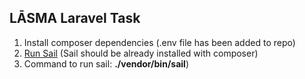 ## LĀSMA Laravel Task

1. Install composer dependencies (.env file has been added to repo)
2. [Run Sail](https://laravel.com/docs/9.x/sail) (Sail should be already installed with composer)
3. Command to run sail: **./vendor/bin/sail**)